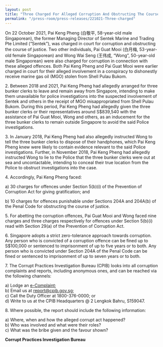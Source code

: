 ```yaml
---
layout: post
title: "Three Charged For Alleged Corruption And Obstructing The Course Of Justice"
permalink: "/press-room/press-releases/221021-Three-charged"
---
```

On 22 October 2021, Pai Keng Pheng (白敬平, 58-year-old male Singaporean), the former Managing Director of Sentek Marine and Trading Pte Limited (“Sentek”), was charged in court for corruption and obstructing the course of justice. Two other individuals, Pai Guat Mooi (白月梅, 53-year-old female Singaporean) and Wong Wai Seng (王伟成, “Wong”, 50-year-old male Singaporean) were also charged for corruption in connection with these alleged offences. Both Pai Keng Pheng and Pai Guat Mooi were earlier charged in court for their alleged involvement in a conspiracy to dishonestly receive marine gas oil (MGO) stolen from Shell Pulau Bukom.

2\. Between 2018 and 2021, Pai Keng Pheng had allegedly arranged for three bunker clerks to leave and remain away from Singapore, intending to make them unavailable for police investigations into the suspected involvement of Sentek and others in the receipt of MGO misappropriated from Shell Pulau Bukom. During this period, Pai Keng Pheng had allegedly given the three bunker clerks or their representatives around S$839,540 with the assistance of Pai Guat Mooi, Wong and others, as an inducement for the three bunker clerks to remain outside Singapore to avoid the said Police investigations.

3\. In January 2018, Pai Keng Pheng had also allegedly instructed Wong to tell the three bunker clerks to dispose of their handphones, which Pai Keng Pheng knew were likely to contain evidence relevant to the said Police investigations. Further, in November 2018, Pai Keng Pheng had allegedly instructed Wong to lie to the Police that the three bunker clerks were out at sea and uncontactable, intending to conceal their true location from the Police to obstruct investigations into the case. 

4\. Accordingly, Pai Keng Pheng faced:

a) 30 charges for offences under Section 5(b)(i) of the Prevention of Corruption Act for giving gratification; and

b) 10 charges for offences punishable under Sections 204A and 204A(b) of the Penal Code for obstructing the course of justice.

5\. For abetting the corruption offences, Pai Guat Mooi and Wong faced nine charges and three charges respectively for offences under Section 5(b)(i) read with Section 29(a) of the Prevention of Corruption Act.

6\. Singapore adopts a strict zero-tolerance approach towards corruption. Any person who is convicted of a corruption offence can be fined up to S$100,000 or sentenced to imprisonment of up to five years or to both. Any person who is convicted under Section 204A of the Penal Code can be fined or sentenced to imprisonment of up to seven years or to both.

7\. The Corrupt Practices Investigation Bureau (CPIB) looks into all corruption complaints and reports, including anonymous ones, and can be reached via the following channels:

a) Lodge an [e-Complaint](/e-services/e-complaint-for-corrupt-conduct);<br>
b) Email us at <a class="spamspan" href="mailto:report@cpib.gov.sg">report@cpib.gov.sg</a>;<br />
c) Call the Duty Officer at 1800-376-0000; or<br />
d) Write to us at the CPIB Headquarters @ 2 Lengkok Bahru, S159047.

8\.        Where possible, the report should include the following information:

a) Where, when and how the alleged corrupt act happened?<br />
b) Who was involved and what were their roles?<br />
c) What was the bribe given and the favour shown?

**Corrupt Practices Investigation Bureau**
